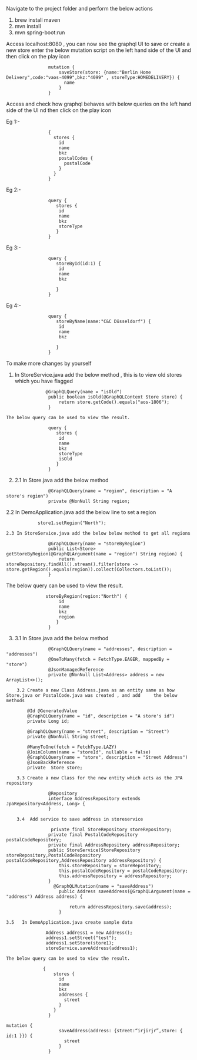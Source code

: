   
Navigate to the project folder and perform the below actions 
1. brew install maven
2. mvn install
3. mvn spring-boot:run


Access localhost:8080 , you can now see the graphql UI
to save or create a new store enter the below mutation script on the left hand side of the UI and then click on the play icon

```
				mutation {
				    saveStore(store: {name:"Berlin Home Delivery",code:"vaos-4099",bkz:"4099" , storeType:HOMEDELIVERY}) {
				      name
				    }
				}
```

Access and check how graphql behaves with below queries on the left hand side of the UI nd then click on the play icon

Eg 1:-
```
				{
				  stores {
				    id
				    name
				    bkz
				    postalCodes {
				      postalCode
				    }
				  }
				}
```
Eg 2:-
```
				query {
				   stores {
				    id
				    name
				    bkz
				    storeType
				   }
				}
```
Eg 3:-
```
				query {
				   storeById(id:1) {
				    id
				    name
				    bkz
				    
				   }
				}
```
Eg 4:-
```
				query {
				   storeByName(name:"C&C Düsseldorf") {
				    id
				    name
				    bkz
				    
				   }
				}
```

To make more changes by yourself 
1. In StoreService.java add the below method , this is to view old stores which you have flagged
```
			   @GraphQLQuery(name = "isOld")
			    public boolean isOld(@GraphQLContext Store store) {
			        return store.getCode().equals("aos-1806");
			    }
```
	The below query can be used to view the result.
	    
```	    
				query {
				   stores {
				    id
				    name
				    bkz
				    storeType
				    isOld
				   }
				}
```

2.  2.1 In Store.java add the below method 

```
		        @GraphQLQuery(name = "region", description = "A store's region")
		    	private @NonNull String region;
```

   2.2	In DemoApplication.java add the below line to set a region
    
```
    		store1.setRegion("North");
```

   	2.3	In StoreService.java add the below below method to get all regions
```	    
		    	@GraphQLQuery(name = "storeByRegion")
			    public List<Store> getStoreByRegion(@GraphQLArgument(name = "region") String region) {
			        return storeRepository.findAll().stream().filter(store -> store.getRegion().equals(region)).collect(Collectors.toList());
			    }
```

   The below query can be used to view the result.
   
```
			   storeByRegion(region:"North") {
				    id
				    name
				    bkz
				    region
				   }
				}
```


3.  3.1 In Store.java add the below method
```
		        @GraphQLQuery(name = "addresses", description = "addresses")
	    		@OneToMany(fetch = FetchType.EAGER, mappedBy = "store")
	    		@JsonManagedReference
	    		private @NonNull List<Address> address = new ArrayList<>();
```
    	3.2 Create a new Class Address.java as an entity same as how Store.java or PostalCode.java was created , and add 	 the below methods
```
        @Id @GeneratedValue
        @GraphQLQuery(name = "id", description = "A store's id")
        private Long id;
        
        @GraphQLQuery(name = "street", description = "Street")
        private @NonNull String street;
        
        @ManyToOne(fetch = FetchType.LAZY)
        @JoinColumn(name = "storeId", nullable = false)
        @GraphQLQuery(name = "store", description = "Street Address")
        @JsonBackReference
        private  Store store;
```
		3.3 Create a new Class for the new entity which acts as the JPA repository
```
				@Repository
				interface AddressRepository extends JpaRepository<Address, Long> {
				}
```
		3.4  Add service to save address in storeservice
```				  
				 private final StoreRepository storeRepository;
			    private final PostalCodeRepository postalCodeRepository;
			    private final AddressRepository addressRepository;
			    public StoreService(StoreRepository storeRepository,PostalCodeRepository postalCodeRepository,AddressRepository addressRepository) {
			        this.storeRepository = storeRepository;
			        this.postalCodeRepository = postalCodeRepository;
			        this.addressRepository = addressRepository;
			    }
				  @GraphQLMutation(name = "saveAddress")
				    public Address saveAddress(@GraphQLArgument(name = "address") Address address) {
				        
				        return addressRepository.save(address);
				    }
```				    
 	3.5   In DemoApplication.java create sample data
```		
 		       Address address1 = new Address();
 		       address1.setStreet("test");
 		       address1.setStore(store1);
 		       storeService.saveAddress(address1);
```

 	The below query can be used to view the result.
```
			  {
				  stores {
				    id
				    name
				    bkz
				    addresses {
				      street
				    }
				  }
				}
```
```
mutation {
                    saveAddress(address: {street:“irjirjr”,store: { id:1 }}) {
                      street
                    }
                }
```